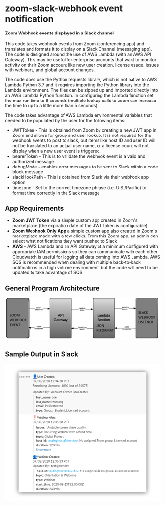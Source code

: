 # zoom-slack-webhook event notification 
#### Zoom Webhook events displayed in a Slack channel
This code takes webhook events from Zoom (conferencing app) and translates and formats it to display on a Slack Channel (messaging app).   The code is designed around the use of AWS Lambda (with an AWS API Gateway).  This may be useful for enterprise accounts that want to monitor activity on their Zoom account like new user creation, license usage, issues with webinars, and global account changes.


The code does use the Python requests library, which is not native to AWS Lambda Python 3.7 and it requires importing the Python library into the Lambda environment.  The files can be zipped up and imported directly into an AWS Lambda Python function.   In configuring the Lambda function set the max run time to 6 seconds (multiple lookup calls to zoom can increase the time to up to a little more than 5 seconds).

The code takes advantage of AWS Lambda environmental variables that needed to be populated by the user for the following items:
- JWTToken - This is obtained from Zoom by creating a new JWT app in Zoom and allows for group and user lookup.  It is not required for the webhook events to post to slack, but items like host ID and user ID will not be translated to an actual user name, or a license count will not display when a new user event is triggered.
- bearerToken -	This is to validate the webhook event is a valid and authorized message
- debugMode	- enables error messages to be sent to Slack within a code block message
- slackHookPath - This is obtained from Slack via their webhook app option
- timezone - Set to the correct timezone phrase (i.e. U.S./Pacific) to format time correctly in the Slack message


## App Requirements
- **Zoom JWT Token** via a simple custom app created in Zoom's marketplace (the expiration date of the JWT token is configurable)
- **Zoom Webhook Only App**  a simple custom app also created in Zoom's marketplace made with a few clicks.  From this Zoom app, an admin can select what notifications they want pushed to Slack
- **AWS** - AWS Lambda and an API Gateway at a minimum configured with appropriate IAM permissions so they can communicate with each other.  Cloudwatch is useful for logging all data coming into AWS Lambda.  AWS SQS is recommended when dealing with multiple back-to-back notifications in a high volume environment, but the code will need to be updated to take advantage of SQS.

## General Program Architecture 
![Alt text](https://github.com/mkumar-avit/zoom-slack-webhook/blob/master/zoom%20webhook.png?raw=true "Application Diagram")

## Sample Output in Slack
![Alt text](https://github.com/mkumar-avit/zoom-slack-webhook/blob/master/Zoom-Slack-Webhook%20preview.png?raw=true "Slack sample")
